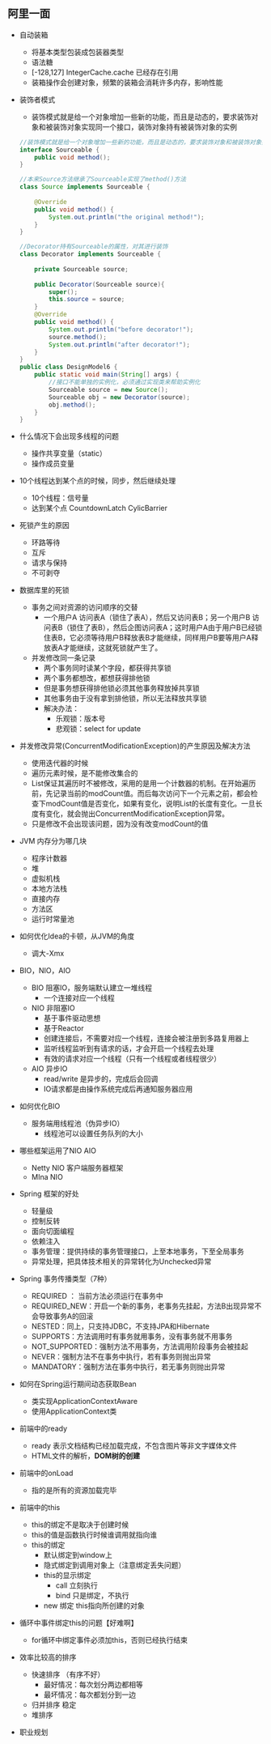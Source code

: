 ## 阿里一面

- 自动装箱

  - 将基本类型包装成包装器类型
  - 语法糖
  - [-128,127] IntegerCache.cache 已经存在引用
  - 装箱操作会创建对象，频繁的装箱会消耗许多内存，影响性能

- 装饰者模式

  - 装饰模式就是给一个对象增加一些新的功能，而且是动态的，要求装饰对象和被装饰对象实现同一个接口，装饰对象持有被装饰对象的实例

  ```java
  //装饰模式就是给一个对象增加一些新的功能，而且是动态的，要求装饰对象和被装饰对象实现同一个接口，装饰对象持有被装饰对象的实例
  interface Sourceable {  
      public void method();  
  }  
  
  //本来Source方法继承了Sourceable实现了method()方法
  class Source implements Sourceable {  
        
      @Override  
      public void method() {  
          System.out.println("the original method!");  
      }  
  }  
  
  //Decorator持有Sourceable的属性，对其进行装饰
  class Decorator implements Sourceable {  
        
      private Sourceable source;  
        
      public Decorator(Sourceable source){  
          super();  
          this.source = source;  
      }  
      @Override  
      public void method() {  
          System.out.println("before decorator!");  
          source.method();  
          System.out.println("after decorator!");  
      }  
  }  
  public class DesignModel6 {
      public static void main(String[] args) {  
          //接口不能单独的实例化，必须通过实现类来帮助实例化
          Sourceable source = new Source();  
          Sourceable obj = new Decorator(source);  
          obj.method();  
      }  
  }
  ```

- 什么情况下会出现多线程的问题
  - 操作共享变量（static）
  - 操作成员变量
- 10个线程达到某个点的时候，同步，然后继续处理
  - 10个线程：信号量
  - 达到某个点 CountdownLatch  CylicBarrier
- 死锁产生的原因
  - 环路等待
  - 互斥
  - 请求与保持
  - 不可剥夺
- 数据库里的死锁
  - 事务之间对资源的访问顺序的交替
    - 一个用户A 访问表A（锁住了表A），然后又访问表B；另一个用户B 访问表B（锁住了表B），然后企图访问表A；这时用户A由于用户B已经锁住表B，它必须等待用户B释放表B才能继续，同样用户B要等用户A释放表A才能继续，这就死锁就产生了。
  - 并发修改同一条记录
    - 两个事务同时读某个字段，都获得共享锁
    - 两个事务都想改，都想获得排他锁
    - 但是事务想获得排他锁必须其他事务释放掉共享锁
    - 其他事务由于没有拿到排他锁，所以无法释放共享锁
    - 解决办法：
      - 乐观锁：版本号
      - 悲观锁：select for update
- 并发修改异常(ConcurrentModificationException)的产生原因及解决方法
  - 使用迭代器的时候
  - 遍历元素时候，是不能修改集合的
  - List保证其遍历时不被修改，采用的是用一个计数器的机制。在开始遍历前，先记录当前的modCount值。而后每次访问下一个元素之前，都会检查下modCount值是否变化，如果有变化，说明List的长度有变化。一旦长度有变化，就会抛出ConcurrentModificationException异常。
  - 只是修改不会出现该问题，因为没有改变modCount的值
- JVM 内存分为哪几块
  - 程序计数器
  - 堆
  - 虚拟机栈
  - 本地方法栈
  - 直接内存
  - 方法区
  - 运行时常量池
- 如何优化Idea的卡顿，从JVM的角度
  - 调大-Xmx
- BIO，NIO，AIO
  - BIO 阻塞IO，服务端默认建立一堆线程
    - 一个连接对应一个线程
  - NIO 非阻塞IO
    - 基于事件驱动思想
    - 基于Reactor
    - 创建连接后，不需要对应一个线程，连接会被注册到多路复用器上
    - 监听线程监听到有请求的话，才会开启一个线程去处理
    - 有效的请求对应一个线程（只有一个线程或者线程很少）
  - AIO 异步IO
    - read/write 是异步的，完成后会回调
    - IO请求都是由操作系统完成后再通知服务器应用
- 如何优化BIO
  - 服务端用线程池（伪异步IO）
    - 线程池可以设置任务队列的大小

- 哪些框架运用了NIO AIO
  - Netty NIO 客户端服务器框架
  - MIna NIO
- Spring 框架的好处
  - 轻量级
  - 控制反转
  - 面向切面编程
  - 依赖注入
  - 事务管理：提供持续的事务管理接口，上至本地事务，下至全局事务
  - 异常处理，把具体技术相关的异常转化为Unchecked异常
- Spring 事务传播类型（7种）
  - REQUIRED ： 当前方法必须运行在事务中
  - REQUIRED_NEW：开启一个新的事务，老事务先挂起，方法B出现异常不会导致事务A的回滚
  - NESTED：同上，只支持JDBC，不支持JPA和Hibernate
  - SUPPORTS：方法调用时有事务就用事务，没有事务就不用事务
  - NOT_SUPPORTED：强制方法不用事务，方法调用阶段事务会被挂起
  - NEVER：强制方法不在事务中执行，若有事务则抛出异常
  - MANDATORY：强制方法在事务中执行，若无事务则抛出异常
- 如何在Spring运行期间动态获取Bean
  - 类实现ApplicationContextAware
  - 使用ApplicationContext类
- 前端中的ready
  - ready 表示文档结构已经加载完成，不包含图片等非文字媒体文件
  - HTML文件的解析，**DOM树的创建**
- 前端中的onLoad
  - 指的是所有的资源加载完毕
- 前端中的this
  - this的绑定不是取决于创建时候
  - this的值是函数执行时候谁调用就指向谁
  - this的绑定
    - 默认绑定到window上
    - 隐式绑定到调用对象上（注意绑定丢失问题）
    - this的显示绑定
      - call 立刻执行
      - bind 只是绑定，不执行
    - new 绑定 this指向所创建的对象
- 循环中事件绑定this的问题【好难啊】
  - for循环中绑定事件必须加this，否则已经执行结束
- 效率比较高的排序
  - 快速排序 （有序不好）
    - 最好情况：每次划分两边都相等
    - 最坏情况：每次都划分到一边
  - 归并排序 稳定
  - 堆排序
- 职业规划